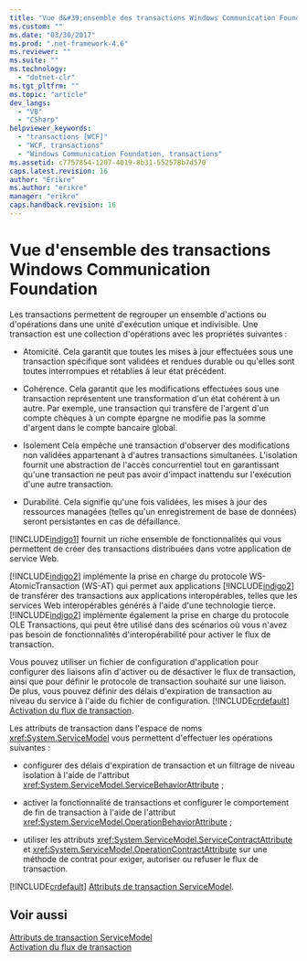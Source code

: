 ```yaml
---
title: "Vue d&#39;ensemble des transactions Windows Communication Foundation | Microsoft Docs"
ms.custom: ""
ms.date: "03/30/2017"
ms.prod: ".net-framework-4.6"
ms.reviewer: ""
ms.suite: ""
ms.technology: 
  - "dotnet-clr"
ms.tgt_pltfrm: ""
ms.topic: "article"
dev_langs: 
  - "VB"
  - "CSharp"
helpviewer_keywords: 
  - "transactions [WCF]"
  - "WCF, transactions"
  - "Windows Communication Foundation, transactions"
ms.assetid: c7757854-1207-4019-8b31-552578b7d570
caps.latest.revision: 16
author: "Erikre"
ms.author: "erikre"
manager: "erikre"
caps.handback.revision: 16
---
```

# Vue d&#39;ensemble des transactions Windows Communication Foundation
Les transactions permettent de regrouper un ensemble d'actions ou d'opérations dans une unité d'exécution unique et indivisible.  Une transaction est une collection d'opérations avec les propriétés suivantes :  
  
-   Atomicité.  Cela garantit que toutes les mises à jour effectuées sous une transaction spécifique sont validées et rendues durable ou qu'elles sont toutes interrompues et rétablies à leur état précédent.  
  
-   Cohérence.  Cela garantit que les modifications effectuées sous une transaction représentent une transformation d'un état cohérent à un autre.  Par exemple, une transaction qui transfère de l'argent d'un compte chèques à un compte épargne ne modifie pas la somme d'argent dans le compte bancaire global.  
  
-   Isolement  Cela empêche une transaction d'observer des modifications non validées appartenant à d'autres transactions simultanées.  L'isolation fournit une abstraction de l'accès concurrentiel tout en garantissant qu'une transaction ne peut pas avoir d'impact inattendu sur l'exécution d'une autre transaction.  
  
-   Durabilité.  Cela signifie qu'une fois validées, les mises à jour des ressources managées \(telles qu'un enregistrement de base de données\) seront persistantes en cas de défaillance.  
  
 [!INCLUDE[indigo1](../../../../includes/indigo1-md.md)] fournit un riche ensemble de fonctionnalités qui vous permettent de créer des transactions distribuées dans votre application de service Web.  
  
 [!INCLUDE[indigo2](../../../../includes/indigo2-md.md)] implémente la prise en charge du protocole WS\-AtomicTransaction \(WS\-AT\) qui permet aux applications [!INCLUDE[indigo2](../../../../includes/indigo2-md.md)] de transférer des transactions aux applications interopérables, telles que les services Web interopérables générés à l'aide d'une technologie tierce.  [!INCLUDE[indigo2](../../../../includes/indigo2-md.md)] implémente également la prise en charge du protocole OLE Transactions, qui peut être utilisé dans des scénarios où vous n'avez pas besoin de fonctionnalités d'interopérabilité pour activer le flux de transaction.  
  
 Vous pouvez utiliser un fichier de configuration d'application pour configurer des liaisons afin d'activer ou de désactiver le flux de transaction, ainsi que pour définir le protocole de transaction souhaité sur une liaison.  De plus, vous pouvez définir des délais d'expiration de transaction au niveau du service à l'aide du fichier de configuration.  [!INCLUDE[crdefault](../../../../includes/crdefault-md.md)] [Activation du flux de transaction](../../../../docs/framework/wcf/feature-details/enabling-transaction-flow.md).  
  
 Les attributs de transaction dans l'espace de noms <xref:System.ServiceModel> vous permettent d'effectuer les opérations suivantes :  
  
-   configurer des délais d'expiration de transaction et un filtrage de niveau isolation à l'aide de l'attribut <xref:System.ServiceModel.ServiceBehaviorAttribute> ;  
  
-   activer la fonctionnalité de transactions et configurer le comportement de fin de transaction à l'aide de l'attribut <xref:System.ServiceModel.OperationBehaviorAttribute> ;  
  
-   utiliser les attributs <xref:System.ServiceModel.ServiceContractAttribute> et <xref:System.ServiceModel.OperationContractAttribute> sur une méthode de contrat pour exiger, autoriser ou refuser le flux de transaction.  
  
 [!INCLUDE[crdefault](../../../../includes/crdefault-md.md)] [Attributs de transaction ServiceModel](../../../../docs/framework/wcf/feature-details/servicemodel-transaction-attributes.md).  
  
## Voir aussi  
 [Attributs de transaction ServiceModel](../../../../docs/framework/wcf/feature-details/servicemodel-transaction-attributes.md)   
 [Activation du flux de transaction](../../../../docs/framework/wcf/feature-details/enabling-transaction-flow.md)